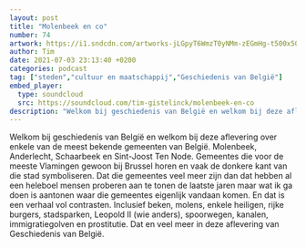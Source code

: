 ```yaml
---
layout: post
title: "Molenbeek en co"
number: 74
artwork: https://i1.sndcdn.com/artworks-jLGpyT6WmzT0yNMm-zEGmHg-t500x500.jpg
author: Tim
date: 2021-07-03 23:13:40 +0200
categories: podcast
tag: ["steden","cultuur en maatschappij","Geschiedenis van België"]
embed_player:
  type: soundcloud
  src: https://soundcloud.com/tim-gistelinck/molenbeek-en-co
description: "Welkom bij geschiedenis van België en welkom bij deze aflevering over enkele van de meest bekende gemeenten van België."
---
```

Welkom bij geschiedenis van België en welkom bij deze aflevering over enkele van de meest bekende gemeenten van België. Molenbeek, Anderlecht, Schaarbeek en Sint-Joost Ten Node. Gemeentes die voor de meeste Vlamingen gewoon bij Brussel horen en vaak de donkere kant van die stad symboliseren. Dat die gemeentes veel meer zijn dan dat hebben al een heleboel mensen proberen aan te tonen de laatste jaren maar wat ik ga doen is aantonen waar die gemeentes eigenlijk vandaan komen. En dat is een verhaal vol contrasten. Inclusief beken, molens, enkele heiligen, rijke burgers, stadsparken, Leopold II (wie anders), spoorwegen, kanalen, immigratiegolven en prostitutie. Dat en veel meer in deze aflevering van Geschiedenis van België.